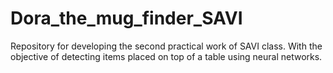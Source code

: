 # Dora_the_mug_finder_SAVI
Repository for developing the second practical work of SAVI class. With the objective of detecting items placed on top of a table using neural networks.
